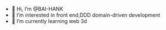 - 👋 Hi, I’m @BAI-HANK
- 👀 I’m interested in front end,DDD domain-driven development
- 🌱 I’m currently learning web 3d

